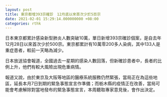 ```yaml
---
layout: post
title: 東京都增393宗確診　12月底以來首次少於5百宗
date: 2021-02-01 15:29:14.000000000 +08:00
categories: rthk
---
```


日本東京都累計感染新型肺炎人數突破10萬，單日新增393宗確診個案，是自去年12月28日以來首次少於500宗。東京都累計有10萬零200多人染病，其中133人是重症患者，較前一天略為減少。

日本放送協會報道，全國過去一星期的感染人數回落，但新確診患者中，長者的比例上升，他們有較大風險出現危重病情。

報道又說，由於東京及大阪等地區的醫療系統服務仍然緊張，當局正在為這些地區，延長本月7日到期的緊急事態宣言作準備；而栃木縣的疫情正在改善，當局可能會考慮解除對當地發布的緊急事態宣言，本周聽取專家意見後，會作出決定。
